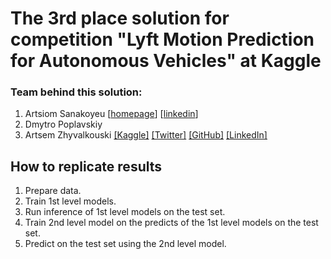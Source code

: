 # The 3rd place solution for competition "Lyft Motion Prediction for Autonomous Vehicles" at Kaggle

### Team behind this solution:
1. Artsiom Sanakoyeu [[homepage](https://gdude.de)] [[linkedin](TODO)]
2. Dmytro Poplavskiy
3. Artsem Zhyvalkouski [[Kaggle]](https://www.kaggle.com/aruchomu) [[Twitter]](https://twitter.com/artem_aruchomu) [[GitHub]](https://github.com/heartkilla) [[LinkedIn]](https://www.linkedin.com/in/zhyvalkouski/)

## How to replicate results
1. Prepare data.
2. Train 1st level models.
3. Run inference of 1st level models on the test set.
4. Train 2nd level model on the predicts of the 1st level models on the test set.
5. Predict on the test set using the 2nd level model.
